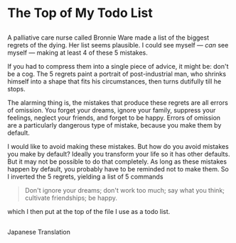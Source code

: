 # The Top of My Todo List
## 
A palliative care nurse called Bronnie Ware made a list of the biggest regrets of the dying. Her list seems plausible. I could see myself — *can* see myself — making at least 4 of these 5 mistakes.

If you had to compress them into a single piece of advice, it might be: don't be a cog. The 5 regrets paint a portrait of post-industrial man, who shrinks himself into a shape that fits his circumstances, then turns dutifully till he stops.

The alarming thing is, the mistakes that produce these regrets are all errors of omission. You forget your dreams, ignore your family, suppress your feelings, neglect your friends, and forget to be happy. Errors of omission are a particularly dangerous type of mistake, because you make them by default.

I would like to avoid making these mistakes. But how do you avoid mistakes you make by default? Ideally you transform your life so it has other defaults. But it may not be possible to do that completely. As long as these mistakes happen by default, you probably have to be reminded not to make them. So I inverted the 5 regrets, yielding a list of 5 commands

> Don't ignore your dreams; don't work too much; say what you 
think; cultivate friendships; be happy.

which I then put at the top of the file I use as a todo list.

## 
Japanese Translation